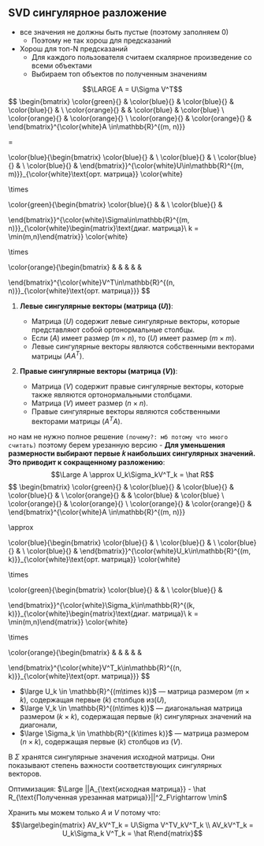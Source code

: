 ## SVD сингулярное разложение

- все значения не должны быть пустые (поэтому заполняем 0)
	- Поэтому не так хорош для предсказаний
- Хорош для топ-N предсказаний
	- Для каждого пользователя считаем скалярное произведение со всеми объектами
	- Выбираем топ объектов по полученным значениям

$$\LARGE A = U\Sigma V^T$$
$$
\begin{bmatrix}
\color{green}{} & 
\color{blue}{} & 
\color{blue}{} & 
\color{blue}{} & 
\\
\color{orange}{} & 
&
\color{blue}
& 
\color{blue}
\\
\color{orange}{} &
\color{orange}{}
\\
\color{orange}{} & 
\color{orange}{} & 
\end{bmatrix}^{\color{white}A \in\mathbb{R}^{(m, n)}}

=

\color{blue}{\begin{bmatrix}
\color{blue}{} & 
\\
\color{blue}{} & 
\\
\color{blue}{} &
\\
\color{blue}{} & 
\end{bmatrix}}^{\color{white}U\in\mathbb{R}^{(m, m)}}_{\color{white}\text{орт. матрица}}
\color{white}

\times

\color{green}{\begin{bmatrix}
\color{blue}{} & &
\\
\color{blue}{} & 

\end{bmatrix}}^{\color{white}\Sigma\in\mathbb{R}^{(m, n)}}_{\color{white}\begin{matrix}\text{диаг. матрица}\\ k = \min(m,n)\end{matrix}}
\color{white}

\times

\color{orange}{\begin{bmatrix}
 &  &  & & & 

\end{bmatrix}^{\color{white}V^T\in\mathbb{R}^{(n, n)}}_{\color{white}\text{орт. матрица}}}
$$
1. **Левые сингулярные векторы (матрица $( U )$)**:
   - Матрица $( U )$ содержит левые сингулярные векторы, которые представляют собой ортонормальные столбцы.
   - Если $( A )$ имеет размер $( m \times n )$, то $( U )$ имеет размер $( m \times m )$.
   - Левые сингулярные векторы являются собственными векторами матрицы $( A A^T )$.

2. **Правые сингулярные векторы (матрица $( V )$)**:
   - Матрица $( V )$ содержит правые сингулярные векторы, которые также являются ортонормальными столбцами.
   - Матрица $( V )$ имеет размер $( n \times n )$.
   - Правые сингулярные векторы являются собственными векторами матрицы $( A^T A )$.

но нам не нужно полное решение `(почему?: мб потому что много считать)` поэтому берем урезанную версию - __Для уменьшения размерности выбирают первые 𝑘 наибольших сингулярных значений. Это приводит к сокращенному разложению__: $$\Large A \approx U_k\Sigma_kV^T_k = \hat R$$
$$
\begin{bmatrix}
\color{green}{} & 
\color{blue}{} & 
\color{blue}{} & 
\color{blue}{} & 
\\
\color{orange}{} & 
&
\color{blue}
& 
\color{blue}
\\
\color{orange}{} &
\color{orange}{}
\\
\color{orange}{} & 
\color{orange}{} & 
\end{bmatrix}^{\color{white}A \in\mathbb{R}^{(m, n)}}

\approx

\color{blue}{\begin{bmatrix}
\color{blue}{} & 
\\
\color{blue}{} & 
\\
\color{blue}{} &
\\
\color{blue}{} & 
\end{bmatrix}}^{\color{white}U_k\in\mathbb{R}^{(m, k)}}_{\color{white}\text{орт. матрица}}
\color{white}

\times

\color{green}{\begin{bmatrix}
\color{blue}{} & &
\\
\color{blue}{} & 

\end{bmatrix}}^{\color{white}\Sigma_k\in\mathbb{R}^{(k, k)}}_{\color{white}\begin{matrix}\text{диаг. матрица}\\ k = \min(m,n)\end{matrix}}
\color{white}

\times

\color{orange}{\begin{bmatrix}
 &  &  & & & 

\end{bmatrix}^{\color{white}V^T_k\in\mathbb{R}^{(n, k)}}_{\color{white}\text{орт. матрица}}}
$$

- $\large U_k \in \mathbb{R}^{(m\times k)}$ — матрица размером $( m \times k )$, содержащая первые $( k )$ столбцов из$( U )$,
- $\large V_k \in \mathbb{R}^{(n\times k)}$ — диагональная матрица размером $( k \times k )$, содержащая первые $( k )$ сингулярных значений на диагонали,
- $\large \Sigma_k \in \mathbb{R}^{(k\times k)}$ — матрица размером $( n \times k )$, содержащая первые $( k )$ столбцов из $( V )$.

В $\Sigma$ хранятся сингулярные значения исходной матрицы. Они показывают степень важности соответствующих сингулярных векторов.

Оптимизация: $\Large ||A_{\text{исходная матрица}} - \hat R_{\text{Полученная урезанная матрица}}||^2_F\rightarrow \min$

Хранить мы можем только $A$ и $V$ потому что: $$\large\begin{matrix} AV_kV^T_k = U\Sigma V^TV_kV^T_k \\ AV_kV^T_k = U_k\Sigma_k V^T_k = \hat R\end{matrix}$$

